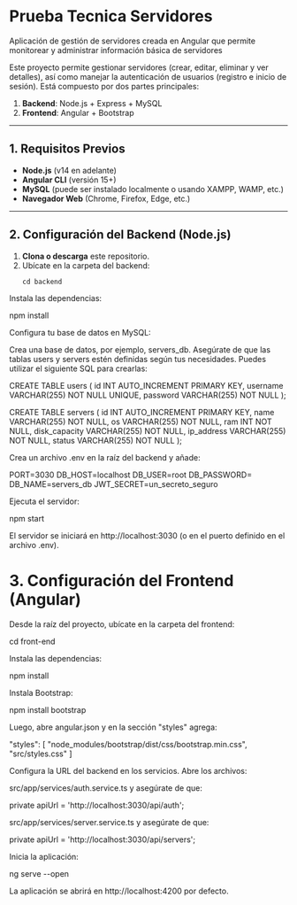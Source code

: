 # Prueba Tecnica Servidores
 Aplicación de gestión de servidores creada en Angular que permite monitorear y administrar información básica de servidores

Este proyecto permite gestionar servidores (crear, editar, eliminar y ver detalles), así como manejar la autenticación de usuarios (registro e inicio de sesión). Está compuesto por dos partes principales:

1. **Backend**: Node.js + Express + MySQL  
2. **Frontend**: Angular + Bootstrap

---

## 1. Requisitos Previos

- **Node.js** (v14 en adelante)
- **Angular CLI** (versión 15+)
- **MySQL** (puede ser instalado localmente o usando XAMPP, WAMP, etc.)
- **Navegador Web** (Chrome, Firefox, Edge, etc.)

---

## 2. Configuración del Backend (Node.js)

1. **Clona o descarga** este repositorio.
2. Ubícate en la carpeta del backend:
   ```
   cd backend

Instala las dependencias:

npm install

Configura tu base de datos en MySQL:

Crea una base de datos, por ejemplo, servers_db.
Asegúrate de que las tablas users y servers estén definidas según tus necesidades. Puedes utilizar el siguiente SQL para crearlas:

 CREATE TABLE users (
   id INT AUTO_INCREMENT PRIMARY KEY,
   username VARCHAR(255) NOT NULL UNIQUE,
   password VARCHAR(255) NOT NULL
 );

 CREATE TABLE servers (
   id INT AUTO_INCREMENT PRIMARY KEY,
   name VARCHAR(255) NOT NULL,
   os VARCHAR(255) NOT NULL,
   ram INT NOT NULL,
   disk_capacity VARCHAR(255) NOT NULL,
   ip_address VARCHAR(255) NOT NULL,
   status VARCHAR(255) NOT NULL
 );

Crea un archivo .env en la raíz del backend y añade:

 PORT=3030
 DB_HOST=localhost
 DB_USER=root
 DB_PASSWORD=
 DB_NAME=servers_db
 JWT_SECRET=un_secreto_seguro

Ejecuta el servidor:

  npm start

El servidor se iniciará en http://localhost:3030 (o en el puerto definido en el archivo .env).

# 3. Configuración del Frontend (Angular)
Desde la raíz del proyecto, ubícate en la carpeta del frontend:

  cd front-end

Instala las dependencias:

  npm install

Instala Bootstrap:

  npm install bootstrap

Luego, abre angular.json y en la sección "styles" agrega:


  "styles": [
    "node_modules/bootstrap/dist/css/bootstrap.min.css",
    "src/styles.css"
  ]
  
Configura la URL del backend en los servicios. Abre los archivos:

src/app/services/auth.service.ts y asegúrate de que:

private apiUrl = 'http://localhost:3030/api/auth';

src/app/services/server.service.ts y asegúrate de que:

private apiUrl = 'http://localhost:3030/api/servers';

Inicia la aplicación:

ng serve --open

La aplicación se abrirá en http://localhost:4200 por defecto.
